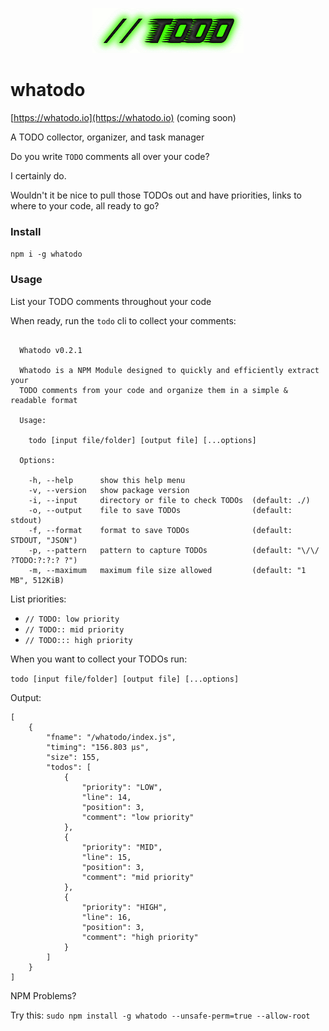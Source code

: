 <p align="center">
    <a href="#">
        <img width="242px"
             height="72px"
             alt="whatodo"
             src="./todo.png" />
    </a>
</p>

# whatodo

[https://whatodo.io](https://whatodo.io) (coming soon)

A TODO collector, organizer, and task manager

Do you write `TODO` comments all over your code?

I certainly do.

Wouldn't it be nice to pull those TODOs out and have priorities, links to where to your code, all ready to go?

### Install

`npm i -g whatodo`

### Usage

List your TODO comments throughout your code

When ready, run the `todo` cli to collect your comments:

```
  
  Whatodo v0.2.1
  
  Whatodo is a NPM Module designed to quickly and efficiently extract your
  TODO comments from your code and organize them in a simple & readable format
  
  Usage:
  
    todo [input file/folder] [output file] [...options]
  
  Options:
  
    -h, --help      show this help menu
    -v, --version   show package version
    -i, --input     directory or file to check TODOs  (default: ./)
    -o, --output    file to save TODOs                (default: stdout)
    -f, --format    format to save TODOs              (default: STDOUT, "JSON")
    -p, --pattern   pattern to capture TODOs          (default: "\/\/ ?TODO:?:?:? ?")
    -m, --maximum   maximum file size allowed         (default: "1 MB", 512KiB)
```

List priorities:

- `// TODO: low priority`
- `// TODO:: mid priority`
- `// TODO::: high priority`

When you want to collect your TODOs run:

`todo [input file/folder] [output file] [...options]`

Output:

```
[
    {
        "fname": "/whatodo/index.js",
        "timing": "156.803 μs",
        "size": 155,
        "todos": [
            {
                "priority": "LOW",
                "line": 14,
                "position": 3,
                "comment": "low priority"
            },
            {
                "priority": "MID",
                "line": 15,
                "position": 3,
                "comment": "mid priority"
            },
            {
                "priority": "HIGH",
                "line": 16,
                "position": 3,
                "comment": "high priority"
            }
        ]
    }
]
```

NPM Problems?

Try this: `sudo npm install -g whatodo --unsafe-perm=true --allow-root`

